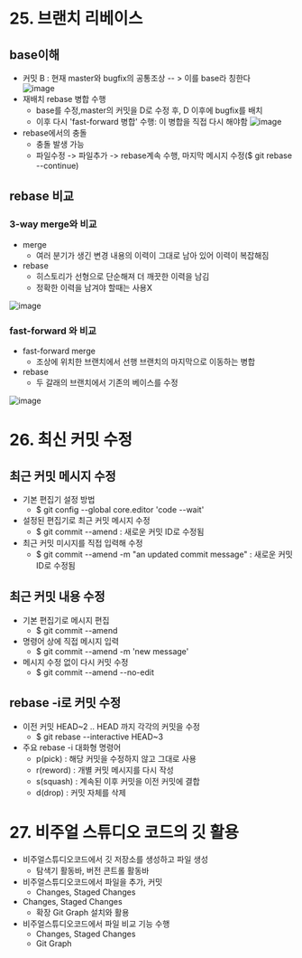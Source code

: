 # 25. 브랜치 리베이스
## base이해
+ 커밋 B : 현재 master와 bugfix의 공통조상 -- > 이를 base라 칭한다 <br>
![image](https://github.com/dbwhdgjs/2023_OSS_dbwhdgjs/assets/127083569/cf79bc3b-b764-431a-97fc-8362f5501e7b)
+ 재배치 rebase 병합 수행
  - base를 수정,master의 커밋을 D로 수정 후, D 이후에 bugfix를 배치
  - 이후 다시 'fast-forward 병합' 수행: 이 병합을 직접 다시 해야함
![image](https://github.com/dbwhdgjs/2023_OSS_dbwhdgjs/assets/127083569/7a6c4510-0898-4e78-93f3-bbd937792a2e)
+ rebase에서의 충돌
  - 충돌 발생 가능
  - 파일수정 -> 파일추가 -> rebase계속 수행, 마지막 메시지 수정($ git rebase --continue)
## rebase 비교
### 3-way merge와 비교
+ merge
  -  여러 분기가 생긴 변경 내용의 이력이 그대로 남아 있어 이력이 복잡해짐
+ rebase 
  - 히스토리가 선형으로 단순해져 더 깨끗한 이력을 남김
  - 정확한 이력을 남겨야 할때는 사용X

![image](https://github.com/dbwhdgjs/2023_OSS_dbwhdgjs/assets/127083569/2fbb4067-c1d2-4d6c-bb74-5e9eb56828dd)
### fast-forward 와 비교
+ fast-forward merge
  - 조상에 위치한 브랜치에서 선행 브랜치의 마지막으로 이동하는 병합
+ rebase
  - 두 갈래의 브랜치에서 기존의 베이스를 수정
  
![image](https://github.com/dbwhdgjs/2023_OSS_dbwhdgjs/assets/127083569/c871c913-5eb6-47b9-8c76-6a9d8336d95c)
# 26. 최신 커밋 수정
## 최근 커밋 메시지 수정
+ 기본 편집기 설정 방법
  - $ git config --global core.editor 'code --wait'
+ 설정된 편집기로 최근 커밋 메시지 수정
  - $ git commit --amend : 새로운 커밋 ID로 수정됨
+ 최근 커밋 미시지를 직접 입력해 수정
  - $ git commit --amend -m "an updated commit message" : 새로운 커밋 ID로 수정됨
## 최근 커밋 내용 수정
+ 기본 편집기로 메시지 편집
  - $ git commit --amend
+ 명령어 상에 직접 메시지 입력
  - $ git commit --amend -m 'new message'
+ 메시지 수정 없이 다시 커밋 수정
  - $ git commit --amend --no-edit
## rebase -i로 커밋 수정
+ 이전 커밋 HEAD~2 .. HEAD 까지 각각의 커밋을 수정
  - $ git rebase --interactive HEAD~3
+ 주요 rebase -i 대화형 명령어
  - p(pick) : 해당 커밋을 수정하지 않고 그대로 사용
  - r(reword) : 개별 커밋 메시지를 다시 작성
  - s(squash) : 계속된 이후 커밋을 이전 커밋에 결합
  - d(drop) : 커밋 자체를 삭제
# 27. 비주얼 스튜디오 코드의 깃 활용
+ 비주얼스튜디오코드에서 깃 저장소를 생성하고 파일 생성
  - 탐색기 활동바, 버전 콘트롤 활동바
+ 비주얼스튜디오코드에서 파일을 추가, 커밋
  - Changes, Staged Changes
+ Changes, Staged Changes
  - 확장 Git Graph 설치와 활용
+ 비주얼스튜디오코드에서 파일 비교 기능 수행
  - Changes, Staged Changes
  - Git Graph

